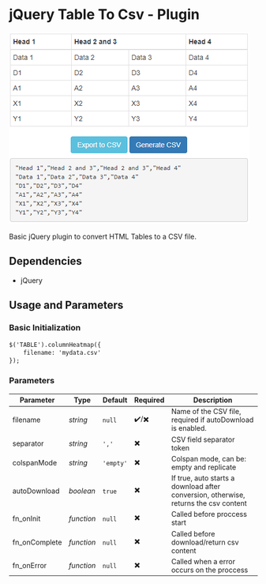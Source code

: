 # jQuery Table To Csv - Plugin

![](/media/preview.png)

Basic jQuery plugin to convert HTML Tables to a CSV file.

## Dependencies

* jQuery

## Usage and Parameters

### Basic Initialization
```
$('TABLE').columnHeatmap({
    filename: 'mydata.csv'
});
```

### Parameters
| Parameter | Type | Default | Required | Description|
|    ---    | ---  |  ---    |  ---     |     ---    |
| filename | *string* | ``` null ``` | ✔️/✖️ | Name of the CSV file, required if autoDownload is enabled.|
| separator | *string* | ``` ',' ``` | ✖️ | CSV field separator token |
| colspanMode | *string* | ``` 'empty' ``` | ✖️ | Colspan mode, can be: empty and replicate |
| autoDownload | *boolean* | ``` true ``` | ✖️ | If true, auto starts a download after conversion, otherwise, returns the csv content |
| fn_onInit | *function* | ``` null ``` | ✖️ | Called before proccess start |
| fn_onComplete | *function* | ``` null ``` | ✖️ | Called before download/return csv content |
| fn_onError | *function* | ``` null ``` | ✖️ | Called when a error occurs on the proccess |